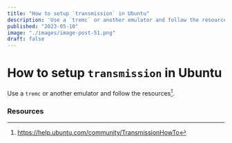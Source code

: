 ```yaml
---
title: "How to setup `transmission` in Ubuntu"
description: 'Use a `tremc` or another emulator and follow the resources[^1].'
published: "2023-05-10"
image: "./images/image-post-51.png"
draft: false
---
```


# How to setup `transmission` in Ubuntu
Use a `tremc` or another emulator and follow the resources[^1].

### Resources
[^1]: https://help.ubuntu.com/community/TransmissionHowTo
